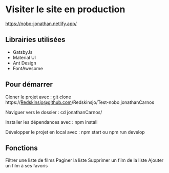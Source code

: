 # Visiter le site en production
https://nobo-jonathan.netlify.app/

## Librairies utilisées
- GatsbyJs
- Material UI
- Ant Design
- FontAwesome

## Pour démarrer
Cloner le projet avec :
git clone https://Redskinsjo@github.com/Redskinsjo/Test-nobo jonathanCarnos

Naviguer vers le dossier :
cd jonathanCarnos/

Installer les dépendances avec :
npm install

Développer le projet en local avec :
npm start
ou
npm run develop

## Fonctions
Filtrer une liste de films
Paginer la liste
Supprimer un film de la liste
Ajouter un film à ses favoris
